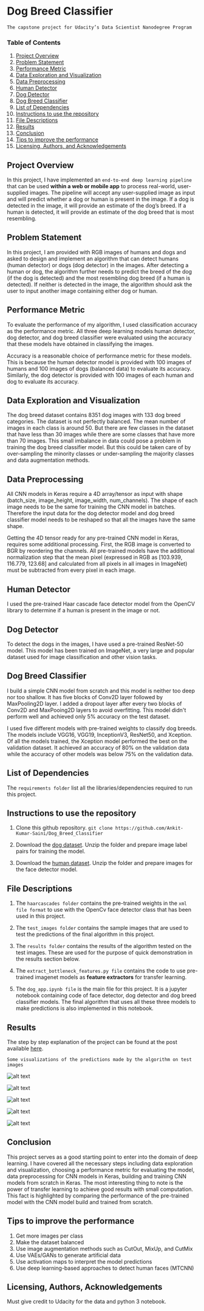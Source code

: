 # Dog Breed Classifier
`The capstone project for Udacity’s Data Scientist Nanodegree Program`

### Table of Contents
1. [Project Overview](#overview)
2. [Problem Statement](#statement)
3. [Performance Metric](#metric)
4. [Data Exploration and Visualization](#eda)
5. [Data Preprocessing](#preprocess)
6. [Human Detector](#human)
7. [Dog Detector](#dog)
8. [Dog Breed Classifier](#breed)
9. [List of Dependencies](#dependency)
10. [Instructions to use the repository](#instructions)
11. [File Descriptions](#files)
12. [Results](#results)
13. [Conclusion](#conc)
14. [Tips to improve the performance](#improve)
15. [Licensing, Authors, and Acknowledgements](#licensing)


## Project Overview<a name="overview"></a>
In this project, I have implemented an `end-to-end deep learning pipeline` that can be used **within a web or mobile app** to process real-world, user-supplied images. The pipeline will accept any user-supplied image as input and will predict whether a dog or human is present in the image. If a dog is detected in the image, it will provide an estimate of the dog’s breed. If a human is detected, it will provide an estimate of the dog breed that is most resembling. 


## Problem Statement<a name="statement"></a>
In this project, I am provided with RGB images of humans and dogs and asked to design and implement an algorithm that can detect humans (human detector) or dogs (dog detector) in the images. After detecting a human or dog, the algorithm further needs to predict the breed of the dog (if the dog is detected) and the most resembling dog breed (if a human is detected). If neither is detected in the image, the algorithm should ask the user to input another image containing either dog or human.


## Performance Metric<a name="metric"></a>
To evaluate the performance of my algorithm, I used classification accuracy as the performance metric. All three deep learning models human detector, dog detector, and dog breed classifier were evaluated using the accuracy that these models have obtained in classifying the images.

Accuracy is a reasonable choice of performance metric for these models. This is because the human detector model is provided with 100 images of humans and 100 images of dogs (balanced data) to evaluate its accuracy. Similarly, the dog detector is provided with 100 images of each human and dog to evaluate its accuracy. 


## Data Exploration and Visualization<a name="eda"></a>
The dog breed dataset contains 8351 dog images with 133 dog breed categories. The dataset is not perfectly balanced. The mean number of images in each class is around 50. But there are few classes in the dataset that have less than 30 images while there are some classes that have more than 70 images. This small imbalance in data could pose a problem in training the dog breed classifier model. But this could be taken care of by over-sampling the minority classes or under-sampling the majority classes and data augmentation methods.


## Data Preprocessing<a name="preprocess"></a>
All CNN models in Keras require a 4D array/tensor as input with shape (batch_size, image_height, image_width, num_channels). The shape of each image needs to be the same for training the CNN model in batches. Therefore the input data for the dog detector model and dog breed classifier model needs to be reshaped so that all the images have the same shape.

Getting the 4D tensor ready for any pre-trained CNN model in Keras, requires some additional processing. First, the RGB image is converted to BGR by reordering the channels. All pre-trained models have the additional normalization step that the mean pixel (expressed in RGB as [103.939, 116.779, 123.68] and calculated from all pixels in all images in ImageNet) must be subtracted from every pixel in each image.


## Human Detector<a name="human"></a>
I used the pre-trained Haar cascade face detector model from the OpenCV library to determine if a human is present in the image or not.


## Dog Detector<a name="dog"></a>
To detect the dogs in the images, I have used a pre-trained ResNet-50 model. This model has been trained on ImageNet, a very large and popular dataset used for image classification and other vision tasks.


## Dog Breed Classifier<a name="breed"></a>
I build a simple CNN model from scratch and this model is neither too deep nor too shallow. It has five blocks of Conv2D layer followed by MaxPooling2D layer. I added a dropout layer after every two blocks of Conv2D and MaxPooing2D layers to avoid overfitting. This model didn't perform well and achieved only 5% accuracy on the test dataset.

I used five different models with pre-trained weights to classify dog breeds. The models include VGG16, VGG19, InceptionV3, ResNet50, and Xception. Of all the models trained, the Xception model performed the best on the validation dataset. It achieved an accuracy of 80% on the validation data while the accuracy of other models was below 75% on the validation data.

## List of Dependencies<a name="dependency"></a>
The `requirements folder` list all the libraries/dependencies required to run this project.


## Instructions to use the repository<a name="instructions"></a>
1. Clone this github repository.
`git clone https://github.com/Ankit-Kumar-Saini/Dog_Breed_Classifier`

2. Download the [dog dataset](https://s3-us-west-1.amazonaws.com/udacity-aind/dog-project/dogImages.zip). Unzip the folder and prepare image label pairs for training the model.

3. Download the [human dataset](https://s3-us-west-1.amazonaws.com/udacity-aind/dog-project/lfw.zip). Unzip the folder and prepare images for the face detector model.


## File Descriptions<a name="files"></a>
1. The `haarcascades folder` contains the pre-trained weights in the `xml file format` to use with the OpenCv face detector class that has been used in this project. 

2. The `test_images folder` contains the sample images that are used to test the predictions of the final algorithm in this project.

3. The `results folder` contains the results of the algorithm tested on the test images. These are used for the purpose of quick demonstration in the results section below.

4. The `extract_bottleneck_features.py file` contains the code to use pre-trained imagenet models as **feature extractors** for transfer learning.

5. The `dog_app.ipynb file` is the main file for this project. It is a jupyter notebook containing code of face detector, dog detector and dog breed classifier models. The final algorithm that uses all these three models to make predictions is also implemented in this notebook.


## Results<a name="results"></a>
The step by step explanation of the project can be found at the post available [here](https://ankitsaini1729.medium.com/dog-breed-classifier-using-cnns-72c33ce891c6).

`Some visualizations of the predictions made by the algorithm on test images`

![alt text](https://github.com/Ankit-Kumar-Saini/Dog_Breed_Classifier/blob/main/results/dog.PNG) 

![alt text](https://github.com/Ankit-Kumar-Saini/Dog_Breed_Classifier/blob/main/results/human_1.PNG) 

![alt text](https://github.com/Ankit-Kumar-Saini/Dog_Breed_Classifier/blob/main/results/bridge.PNG) 

![alt text](https://github.com/Ankit-Kumar-Saini/Dog_Breed_Classifier/blob/main/results/human_2.PNG) 

![alt text](https://github.com/Ankit-Kumar-Saini/Dog_Breed_Classifier/blob/main/results/taj_mahal.PNG) 


## Conclusion<a name="conc"></a>
This project serves as a good starting point to enter into the domain of deep learning. I have covered all the necessary steps including data exploration and visualization, choosing a performance metric for evaluating the model, data preprocessing for CNN models in Keras, building and training CNN models from scratch in Keras.
The most interesting thing to note is the power of transfer learning to achieve good results with small computation. This fact is highlighted by comparing the performance of the pre-trained model with the CNN model build and trained from scratch.


## Tips to improve the performance<a name="improve"></a>
1. Get more images per class
2. Make the dataset balanced
3. Use image augmentation methods such as CutOut, MixUp, and CutMix
4. Use VAEs/GANs to generate artificial data
5. Use activation maps to interpret the model predictions
6. Use deep learning-based approaches to detect human faces (MTCNN)


## Licensing, Authors, Acknowledgements<a name="licensing"></a>
Must give credit to Udacity for the data and python 3 notebook.




